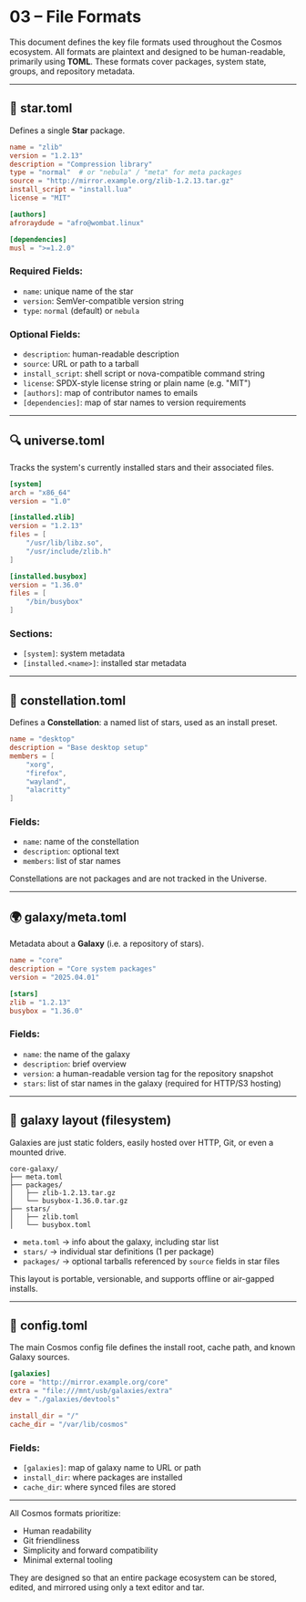 # 03 – File Formats

This document defines the key file formats used throughout the Cosmos ecosystem. All formats are plaintext and designed to be human-readable, primarily using **TOML**. These formats cover packages, system state, groups, and repository metadata.

---

## 📄 star.toml
Defines a single **Star** package.

```toml
name = "zlib"
version = "1.2.13"
description = "Compression library"
type = "normal"  # or "nebula" / "meta" for meta packages
source = "http://mirror.example.org/zlib-1.2.13.tar.gz"
install_script = "install.lua"
license = "MIT"

[authors]
afroraydude = "afro@wombat.linux"

[dependencies]
musl = ">=1.2.0"
```

### Required Fields:
- `name`: unique name of the star
- `version`: SemVer-compatible version string
- `type`: `normal` (default) or `nebula`

### Optional Fields:
- `description`: human-readable description
- `source`: URL or path to a tarball
- `install_script`: shell script or nova-compatible command string
- `license`: SPDX-style license string or plain name (e.g. "MIT")
- `[authors]`: map of contributor names to emails
- `[dependencies]`: map of star names to version requirements

---

## 🔍 universe.toml
Tracks the system's currently installed stars and their associated files.

```toml
[system]
arch = "x86_64"
version = "1.0"

[installed.zlib]
version = "1.2.13"
files = [
    "/usr/lib/libz.so",
    "/usr/include/zlib.h"
]

[installed.busybox]
version = "1.36.0"
files = [
    "/bin/busybox"
]
```

### Sections:
- `[system]`: system metadata
- `[installed.<name>]`: installed star metadata

---

## 🌌 constellation.toml
Defines a **Constellation**: a named list of stars, used as an install preset.

```toml
name = "desktop"
description = "Base desktop setup"
members = [
    "xorg",
    "firefox",
    "wayland",
    "alacritty"
]
```

### Fields:
- `name`: name of the constellation
- `description`: optional text
- `members`: list of star names

Constellations are not packages and are not tracked in the Universe.

---

## 🌍 galaxy/meta.toml
Metadata about a **Galaxy** (i.e. a repository of stars).

```toml
name = "core"
description = "Core system packages"
version = "2025.04.01"

[stars]
zlib = "1.2.13"
busybox = "1.36.0"
```

### Fields:
- `name`: the name of the galaxy
- `description`: brief overview
- `version`: a human-readable version tag for the repository snapshot
- `stars`: list of star names in the galaxy (required for HTTP/S3 hosting)

---

## 🔗 galaxy layout (filesystem)
Galaxies are just static folders, easily hosted over HTTP, Git, or even a mounted drive.

```
core-galaxy/
├── meta.toml
├── packages/
│   ├── zlib-1.2.13.tar.gz
│   └── busybox-1.36.0.tar.gz
├── stars/
│   ├── zlib.toml
│   └── busybox.toml
```

- `meta.toml` → info about the galaxy, including star list
- `stars/` → individual star definitions (1 per package)
- `packages/` → optional tarballs referenced by `source` fields in star files

This layout is portable, versionable, and supports offline or air-gapped installs.

---

## 📁 config.toml
The main Cosmos config file defines the install root, cache path, and known Galaxy sources.

```toml
[galaxies]
core = "http://mirror.example.org/core"
extra = "file:///mnt/usb/galaxies/extra"
dev = "./galaxies/devtools"

install_dir = "/"
cache_dir = "/var/lib/cosmos"
```

### Fields:
- `[galaxies]`: map of galaxy name to URL or path
- `install_dir`: where packages are installed
- `cache_dir`: where synced files are stored

---

All Cosmos formats prioritize:
- Human readability
- Git friendliness
- Simplicity and forward compatibility
- Minimal external tooling

They are designed so that an entire package ecosystem can be stored, edited, and mirrored using only a text editor and tar.

